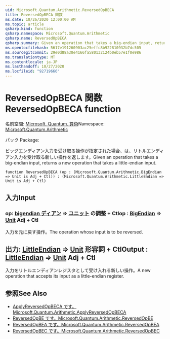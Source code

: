 ```yaml
---
uid: Microsoft.Quantum.Arithmetic.ReversedOpBECA
title: ReversedOpBECA 関数
ms.date: 10/26/2020 12:00:00 AM
ms.topic: article
qsharp.kind: function
qsharp.namespace: Microsoft.Quantum.Arithmetic
qsharp.name: ReversedOpBECA
qsharp.summary: Given an operation that takes a big-endian input, returns a new operation that takes a little-endian input.
ms.openlocfilehash: 5617e191260903ac25effc8b922810932b7dc505
ms.sourcegitcommit: 29e0d88a30e4166fa580132124b0eb57e1f0e986
ms.translationtype: MT
ms.contentlocale: ja-JP
ms.lasthandoff: 10/27/2020
ms.locfileid: "92719666"
---
```

# <a name="reversedopbeca-function"></a><span data-ttu-id="d1d06-102">ReversedOpBECA 関数</span><span class="sxs-lookup"><span data-stu-id="d1d06-102">ReversedOpBECA function</span></span>

<span data-ttu-id="d1d06-103">名前空間: [Microsoft. Quantum. 算術](xref:Microsoft.Quantum.Arithmetic)</span><span class="sxs-lookup"><span data-stu-id="d1d06-103">Namespace: [Microsoft.Quantum.Arithmetic](xref:Microsoft.Quantum.Arithmetic)</span></span>

<span data-ttu-id="d1d06-104">パック [](https://nuget.org/packages/)</span><span class="sxs-lookup"><span data-stu-id="d1d06-104">Package: [](https://nuget.org/packages/)</span></span>


<span data-ttu-id="d1d06-105">ビッグエンディアン入力を受け取る操作が指定された場合、は、リトルエンディアン入力を受け取る新しい操作を返します。</span><span class="sxs-lookup"><span data-stu-id="d1d06-105">Given an operation that takes a big-endian input, returns a new operation that takes a little-endian input.</span></span>

```qsharp
function ReversedOpBECA (op : (Microsoft.Quantum.Arithmetic.BigEndian => Unit is Adj + Ctl)) : (Microsoft.Quantum.Arithmetic.LittleEndian => Unit is Adj + Ctl)
```


## <a name="input"></a><span data-ttu-id="d1d06-106">入力</span><span class="sxs-lookup"><span data-stu-id="d1d06-106">Input</span></span>

### <a name="op--bigendian--unit-adj--ctl"></a><span data-ttu-id="d1d06-107">op: [bigendian ディアン](xref:Microsoft.Quantum.Arithmetic.BigEndian) => [ユニット](xref:microsoft.quantum.lang-ref.unit) の調整 + Ctl</span><span class="sxs-lookup"><span data-stu-id="d1d06-107">op : [BigEndian](xref:Microsoft.Quantum.Arithmetic.BigEndian) => [Unit](xref:microsoft.quantum.lang-ref.unit) Adj + Ctl</span></span>

<span data-ttu-id="d1d06-108">入力を元に戻す操作。</span><span class="sxs-lookup"><span data-stu-id="d1d06-108">The operation whose input is to be reversed.</span></span>



## <a name="output--littleendian--unit-adj--ctl"></a><span data-ttu-id="d1d06-109">出力: [LittleEndian](xref:Microsoft.Quantum.Arithmetic.LittleEndian) => [Unit](xref:microsoft.quantum.lang-ref.unit) 形容詞 + Ctl</span><span class="sxs-lookup"><span data-stu-id="d1d06-109">Output : [LittleEndian](xref:Microsoft.Quantum.Arithmetic.LittleEndian) => [Unit](xref:microsoft.quantum.lang-ref.unit) Adj + Ctl</span></span>

<span data-ttu-id="d1d06-110">入力をリトルエンディアンレジスタとして受け入れる新しい操作。</span><span class="sxs-lookup"><span data-stu-id="d1d06-110">A new operation that accepts its input as a little-endian register.</span></span>

## <a name="see-also"></a><span data-ttu-id="d1d06-111">参照</span><span class="sxs-lookup"><span data-stu-id="d1d06-111">See Also</span></span>

- [<span data-ttu-id="d1d06-112">ApplyReversedOpBECA です。</span><span class="sxs-lookup"><span data-stu-id="d1d06-112">Microsoft.Quantum.Arithmetic.ApplyReversedOpBECA</span></span>](xref:Microsoft.Quantum.Arithmetic.ApplyReversedOpBECA)
- [<span data-ttu-id="d1d06-113">ReversedOpBE です。</span><span class="sxs-lookup"><span data-stu-id="d1d06-113">Microsoft.Quantum.Arithmetic.ReversedOpBE</span></span>](xref:Microsoft.Quantum.Arithmetic.ReversedOpBE)
- [<span data-ttu-id="d1d06-114">ReversedOpBEA です。</span><span class="sxs-lookup"><span data-stu-id="d1d06-114">Microsoft.Quantum.Arithmetic.ReversedOpBEA</span></span>](xref:Microsoft.Quantum.Arithmetic.ReversedOpBEA)
- [<span data-ttu-id="d1d06-115">ReversedOpBEC です。</span><span class="sxs-lookup"><span data-stu-id="d1d06-115">Microsoft.Quantum.Arithmetic.ReversedOpBEC</span></span>](xref:Microsoft.Quantum.Arithmetic.ReversedOpBEC)